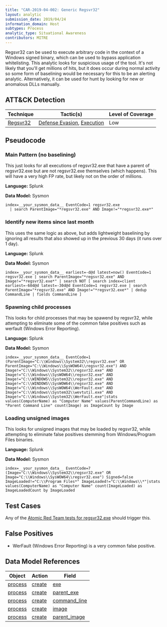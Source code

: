 ```yaml
---
title: "CAR-2019-04-002: Generic Regsvr32"
layout: analytic
submission_date: 2019/04/24
information_domain: Host
subtypes: Process
analytic_type: Situational Awareness
contributors: MITRE
---
```


Regsvr32 can be used to execute arbitrary code in the context of a Windows signed binary, which can be used to bypass application whitelisting. This analytic looks for suspicious usage of the tool. It's not likely that you'll get millions of hits, but it does occur during normal activity so some form of baselining would be necessary for this to be an alerting analytic. Alternatively, it can be used for hunt by looking for new or anomalous DLLs manually.

## ATT&CK Detection

|Technique|Tactic(s)|Level of Coverage|
|---|---|---|
|[Regsvr32](https://attack.mitre.org/techniques/T1117/)|[Defense Evasion](https://attack.mitre.org/tactics/TA0005/), [Execution](https://attack.mitre.org/tactics/TA0002/)|Low|

## Pseudocode

### Main Pattern (no baselining)

This just looks for all executions of regsvr32.exe that have a parent of regsvr32.exe but are not regsvr32.exe themselves (which happens). This will have a very high FP rate, but likely not on the order of millions.

**Language:** Splunk  

**Data Model:** Sysmon

```spl
index=__your_sysmon_data__ EventCode=1 regsvr32.exe
  | search ParentImage="*regsvr32.exe" AND Image!="*regsvr32.exe*"
```

### Identify new items since last month

This uses the same logic as above, but adds lightweight baselining by ignoring all results that also showed up in the previous 30 days (it runs over 1 day).

**Language:** Splunk  

**Data Model:** Sysmon

`
index=__your_sysmon_data__ earliest=-d@d latest=now() EventCode=1 regsvr32.exe | search ParentImage="*regsvr32.exe" AND Image!="*regsvr32.exe*"
| search NOT [
  search index=client earliest=-60d@d latest=-30d@d EventCode=1 regsvr32.exe
  | search ParentImage="*regsvr32.exe" AND Image!="*regsvr32.exe*"
  | dedup CommandLine | fields CommandLine
]
`

### Spawning child processes

This looks for child processes that may be spawend by regsvr32, while attempting to eliminate some of the common false positives such as werfault (Windows Error Reporting).

**Language:** Splunk  

**Data Model:** Sysmon

`
index=__your_sysmon_data__ EventCode=1 (ParentImage="C:\\Windows\\System32\\regsvr32.exe" OR ParentImage="C:\\Windows\\SysWOW64\\regsvr32.exe") AND Image!="C:\\Windows\\System32\\regsvr32.exe" AND Image!="C:\\Windows\\SysWOW64\\regsvr32.exe" AND Image!="C:\\WINDOWS\\System32\\regsvr32.exe" AND Image!="C:\\WINDOWS\\SysWOW64\\regsvr32.exe" AND Image!="C:\\Windows\\SysWOW64\\WerFault.exe" AND Image!="C:\\Windows\\System32\\wevtutil.exe" AND Image!="C:\\Windows\\System32\\WerFault.exe"|stats values(ComputerName) as "Computer Name" values(ParentCommandLine) as "Parent Command Line" count(Image) as ImageCount by Image
`

### Loading unsigned images

This looks for unsigned images that may be loaded by regsvr32, while attempting to eliminate false positives stemming from Windows/Program Files binaries.

**Language:** Splunk  

**Data Model:** Sysmon

`
index=__your_sysmon_data__ EventCode=7 (Image="C:\\Windows\\System32\\regsvr32.exe" OR Image="C:\\Windows\\SysWOW64\\regsvr32.exe") Signed=false ImageLoaded!="C:\\Program Files*" ImageLoaded!="C:\\Windows\\*"|stats values(ComputerName) as "Computer Name" count(ImageLoaded) as ImageLoadedCount by ImageLoaded
`

## Test Cases

Any of the [Atomic Red Team tests for regsvr32.exe](https://github.com/redcanaryco/atomic-red-team/blob/master/atomics/T1117/T1117.md) should trigger this.

## False Positives

* WerFault (Windows Error Reporting) is a very common false positive.

## Data Model References

|Object|Action|Field|
|---|---|---|
| [process](../data_model/process#process) | [create](../data_model/process#create) | [exe](../data_model/process#exe) |
| [process](../data_model/process#process) | [create](../data_model/process#create) | [parent_exe](../data_model/process#parent_exe) |
| [process](../data_model/process#process) | [create](../data_model/process#create) | [command_line](../data_model/process#command_line) |
| [process](../data_model/process#process) | [create](../data_model/process#create) | [image](../data_model/process#image) |
| [process](../data_model/process#process) | [create](../data_model/process#create) | [parent_image](../data_model/process#parent_image) |

